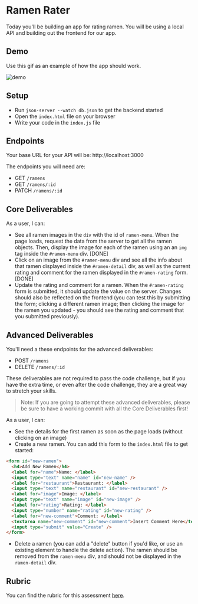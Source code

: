 # Ramen Rater

Today you'll be building an app for rating ramen. You will be using a local API and building out the frontend for our app.

## Demo

Use this gif as an example of how the app should work.

![demo](assets/demo.gif)

## Setup

- Run `json-server --watch db.json` to get the backend started
- Open the `index.html` file on your browser
- Write your code in the `index.js` file

## Endpoints

Your base URL for your API will be: http://localhost:3000

The endpoints you will need are:

- GET `/ramens`
- GET `/ramens/:id`
- PATCH `/ramens/:id`

## Core Deliverables

As a user, I can:

- See all ramen images in the `div` with the id of `ramen-menu`. When the page loads, request the data from the server to get all the ramen objects. Then, display the image for each of the ramen using an an `img` tag inside the `#ramen-menu` div. [DONE]
- Click on an image from the `#ramen-menu` div and see all the info about that ramen displayed inside the `#ramen-detail` div, as well as the current rating and comment for the ramen displayed in the `#ramen-rating` form. [DONE]
- Update the rating and comment for a ramen. When the `#ramen-rating` form is submitted, it should update the value on the server. Changes should also be reflected on the frontend (you can test this by submitting the form; clicking a different ramen image; then clicking the image for the ramen you updated - you should see the rating and comment that you submitted previously).

## Advanced Deliverables

You'll need a these endpoints for the advanced deliverables:

- POST `/ramens`
- DELETE `/ramens/:id`

These deliverables are not required to pass the code challenge, but if you have the extra time, or even after the code challenge, they are a great way to stretch your skills.

> Note: If you are going to attempt these advanced deliverables, please be sure to have a working commit with all the Core Deliverables first!

As a user, I can:

- See the details for the first ramen as soon as the page loads (without clicking on an image)
- Create a new ramen. You can add this form to the `index.html` file to get started:

```html
<form id="new-ramen">
  <h4>Add New Ramen</h4>
  <label for="name">Name: </label>
  <input type="text" name="name" id="new-name" />
  <label for="restaurant">Restaurant: </label>
  <input type="text" name="restaurant" id="new-restaurant" />
  <label for="image">Image: </label>
  <input type="text" name="image" id="new-image" />
  <label for="rating">Rating: </label>
  <input type="number" name="rating" id="new-rating" />
  <label for="new-comment">Comment: </label>
  <textarea name="new-comment" id="new-comment">Insert Comment Here</textarea>
  <input type="submit" value="Create" />
</form>
```

- Delete a ramen (you can add a "delete" button if you'd like, or use an existing element to handle the delete action). The ramen should be removed from the `ramen-menu` div, and should not be displayed in the `ramen-detail` div.

## Rubric

You can find the rubric for this assessment [here](https://github.com/learn-co-curriculum/se-rubrics/blob/master/module-3.md).

